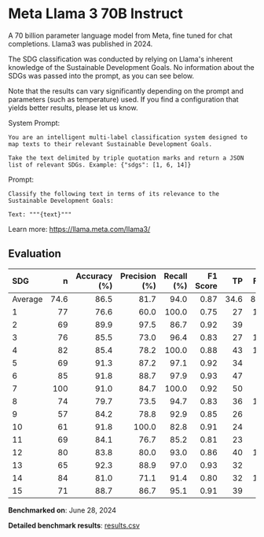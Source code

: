 # Meta Llama 3 70B Instruct

A 70 billion parameter language model from Meta, fine tuned for chat
completions. Llama3 was published in 2024.

The SDG classification was conducted by relying on Llama's inherent knowledge
of the Sustainable Development Goals. No information about the SDGs was passed
into the prompt, as you can see below.

Note that the results can vary significantly depending on the prompt and
parameters (such as temperature) used. If you find a configuration that yields
better results, please let us know.

System Prompt:

```
You are an intelligent multi-label classification system designed to map texts to their relevant Sustainable Development Goals.

Take the text delimited by triple quotation marks and return a JSON list of relevant SDGs. Example: {"sdgs": [1, 6, 14]}
```

Prompt:

```
Classify the following text in terms of its relevance to the Sustainable Development Goals:

Text: """{text}"""
```


Learn more: https://llama.meta.com/llama3/

## Evaluation

| SDG     |    n |   Accuracy (%) |   Precision (%) |   Recall (%) |   F1 Score |   TP |   FP |   TN |   FN |
|:--------|-----:|---------------:|----------------:|-------------:|-----------:|-----:|-----:|-----:|-----:|
| Average | 74.6 |           86.5 |            81.7 |         94.0 |       0.87 | 34.6 |  8.1 | 29.9 |  2.1 |
| 1       |   77 |           76.6 |            60.0 |        100.0 |       0.75 |   27 |   18 |   32 |    0 |
| 2       |   69 |           89.9 |            97.5 |         86.7 |       0.92 |   39 |    1 |   23 |    6 |
| 3       |   76 |           85.5 |            73.0 |         96.4 |       0.83 |   27 |   10 |   38 |    1 |
| 4       |   82 |           85.4 |            78.2 |        100.0 |       0.88 |   43 |   12 |   27 |    0 |
| 5       |   69 |           91.3 |            87.2 |         97.1 |       0.92 |   34 |    5 |   29 |    1 |
| 6       |   85 |           91.8 |            88.7 |         97.9 |       0.93 |   47 |    6 |   31 |    1 |
| 7       |  100 |           91.0 |            84.7 |        100.0 |       0.92 |   50 |    9 |   41 |    0 |
| 8       |   74 |           79.7 |            73.5 |         94.7 |       0.83 |   36 |   13 |   23 |    2 |
| 9       |   57 |           84.2 |            78.8 |         92.9 |       0.85 |   26 |    7 |   22 |    2 |
| 10      |   61 |           91.8 |           100.0 |         82.8 |       0.91 |   24 |    0 |   32 |    5 |
| 11      |   69 |           84.1 |            76.7 |         85.2 |       0.81 |   23 |    7 |   35 |    4 |
| 12      |   80 |           83.8 |            80.0 |         93.0 |       0.86 |   40 |   10 |   27 |    3 |
| 13      |   65 |           92.3 |            88.9 |         97.0 |       0.93 |   32 |    4 |   28 |    1 |
| 14      |   84 |           81.0 |            71.1 |         91.4 |       0.80 |   32 |   13 |   36 |    3 |
| 15      |   71 |           88.7 |            86.7 |         95.1 |       0.91 |   39 |    6 |   24 |    2 |

**Benchmarked on**: June 28, 2024

**Detailed benchmark results**: [results.csv](results.csv)